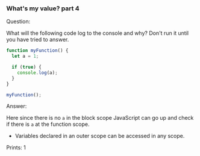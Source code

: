 

### What's my value? part 4

Question:

What will the following code log to the console and why? Don't run it until you have tried to answer.

```javascript
function myFunction() {
  let a = 1;

  if (true) {
    console.log(a);
  }
}

myFunction();
```

Answer:

Here since there is no `a` in the block scope JavaScript can go up and check if there is `a` at the function scope.
* Variables declared in an outer scope can be accessed in any scope. 

Prints: 1